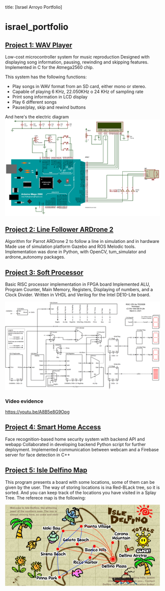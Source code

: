 title: [Israel Arroyo Portfolio]
# israel_portfolio

## [Project 1: WAV Player](https://github.com/israel-iap/WAV_player)

Low-cost microcontroller system for music reproduction
Designed with displaying song information, pausing, rewinding and skipping features.
Implemented in C for the Atmega2560 chip.

This system has the following functions:

- Play songs in WAV format from an SD card, either mono or stereo.
- Capable of playing 6 KHz, 22.050KHz o 24 KHz of sampling rate
- Print song information in LCD display
- Play 6 different songs
- Pause/play, skip and rewind buttons

And here's the electric diagram
![diagrama](images/soc.png)

## [Project 2: Line Follower ARDrone 2](https://github.com/israel-iap/line_follower_ardrone2)

Algorithm for Parrot ARDrone 2 to follow a line in simulation and in hardware
Made use of simulation platform Gazebo and ROS Melodic tools.
Implementation was done in Python, with OpenCV, tum_simulator and ardrone_autonomy packages.

## [Project 3: Soft Processor](https://github.com/israel-iap/VHDL_soft_processor)

Basic RISC processor implementation in FPGA board
Implemented ALU, Program Counter, Main Memory, Registers, Displaying of numbers, and a Clock Divider.
Written in VHDL and Verilog for the Intel DE10-Lite board.

![risc](images/risc.png)

### Video evidence

<https://youtu.be/A8B5e8G9Opg>

## [Project 4: Smart Home Access](https://github.com/israel-iap/IoTProject)

Face recognition-based home security system with backend API and webapp
Collaborated in developing backend Python script for further deployment.
Implemented communication between webcam and a Firebase server for face detection in C++

## [Project 5: Isle Delfino Map](https://github.com/israel-iap/IsleDelfino_DataStructures/tree/master/ActIntegral4)

This program presents a board with some locations, some of them can be given by the user. The way of storing locations is ina Red-BLack tree, so it is sorted. And you can keep track of the locations you have visited in a Splay Tree. The referece map is the following:

![Isle Delfino](images/IsleDelfino.jpg)

